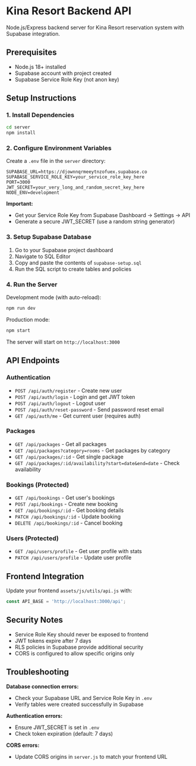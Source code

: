 # Kina Resort Backend API

Node.js/Express backend server for Kina Resort reservation system with Supabase integration.

## Prerequisites

- Node.js 18+ installed
- Supabase account with project created
- Supabase Service Role Key (not anon key)

## Setup Instructions

### 1. Install Dependencies

```bash
cd server
npm install
```

### 2. Configure Environment Variables

Create a `.env` file in the `server` directory:

```env
SUPABASE_URL=https://djownnqrmeeytnzofuex.supabase.co
SUPABASE_SERVICE_ROLE_KEY=your_service_role_key_here
PORT=3000
JWT_SECRET=your_very_long_and_random_secret_key_here
NODE_ENV=development
```

**Important:** 
- Get your Service Role Key from Supabase Dashboard → Settings → API
- Generate a secure JWT_SECRET (use a random string generator)

### 3. Setup Supabase Database

1. Go to your Supabase project dashboard
2. Navigate to SQL Editor
3. Copy and paste the contents of `supabase-setup.sql`
4. Run the SQL script to create tables and policies

### 4. Run the Server

Development mode (with auto-reload):
```bash
npm run dev
```

Production mode:
```bash
npm start
```

The server will start on `http://localhost:3000`

## API Endpoints

### Authentication
- `POST /api/auth/register` - Create new user
- `POST /api/auth/login` - Login and get JWT token
- `POST /api/auth/logout` - Logout user
- `POST /api/auth/reset-password` - Send password reset email
- `GET /api/auth/me` - Get current user (requires auth)

### Packages
- `GET /api/packages` - Get all packages
- `GET /api/packages?category=rooms` - Get packages by category
- `GET /api/packages/:id` - Get single package
- `GET /api/packages/:id/availability?start=date&end=date` - Check availability

### Bookings (Protected)
- `GET /api/bookings` - Get user's bookings
- `POST /api/bookings` - Create new booking
- `GET /api/bookings/:id` - Get booking details
- `PATCH /api/bookings/:id` - Update booking
- `DELETE /api/bookings/:id` - Cancel booking

### Users (Protected)
- `GET /api/users/profile` - Get user profile with stats
- `PATCH /api/users/profile` - Update user profile

## Frontend Integration

Update your frontend `assets/js/utils/api.js` with:
```javascript
const API_BASE = 'http://localhost:3000/api';
```

## Security Notes

- Service Role Key should never be exposed to frontend
- JWT tokens expire after 7 days
- RLS policies in Supabase provide additional security
- CORS is configured to allow specific origins only

## Troubleshooting

**Database connection errors:**
- Check your Supabase URL and Service Role Key in `.env`
- Verify tables were created successfully in Supabase

**Authentication errors:**
- Ensure JWT_SECRET is set in `.env`
- Check token expiration (default: 7 days)

**CORS errors:**
- Update CORS origins in `server.js` to match your frontend URL



